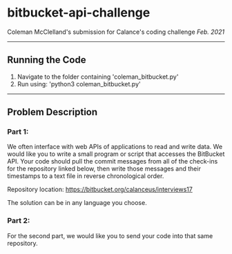 # bitbucket-api-challenge
Coleman McClelland's submission for Calance's coding challenge _Feb. 2021_

---
## Running the Code

1. Navigate to the folder containing 'coleman_bitbucket.py'
2. Run using: 'python3 coleman_bitbucket.py'

---
## Problem Description
### Part 1:

We often interface with web APIs of applications to read and write data. We would like you to write a small program or script that accesses the BitBucket API.  Your code should pull the commit messages from all of the check-ins for the repository linked below, then write those messages and their timestamps to a text file in reverse chronological order.  

Repository location: https://bitbucket.org/calanceus/interviews17 

The solution can be in any language you choose.

### Part 2: 

For the second part, we would like you to send your code into that same repository.

